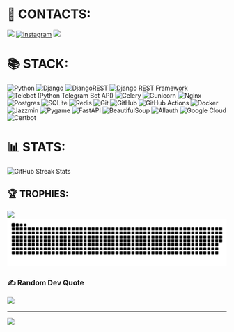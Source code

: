 # 📨 CONTACTS:
[![](https://img.shields.io/badge/Gmail-D14836?style=for-the-badge&logo=gmail&logoColor=white)](mailto:nurd11nchik@gmail.com)
[![Instagram](https://img.shields.io/badge/Instagram-%23E4405F.svg?style=for-the-badge&logo=Instagram&logoColor=white)](https://www.instagram.com/nurd111n/)
[![](https://img.shields.io/badge/linkedin-%230077B5.svg?&style=for-the-badge&logo=linkedin&logoColor=white)](https://www.linkedin.com/in/''''''''/?locale=en_US)

# 📚 STACK:
![Python](https://img.shields.io/badge/python-3670A0?style=for-the-badge&logo=python&logoColor=ffdd54) 
![Django](https://img.shields.io/badge/django-%23092E20.svg?style=for-the-badge&logo=django&logoColor=white) 
![DjangoREST](https://img.shields.io/badge/DJANGO-REST-ff1709?style=for-the-badge&logo=django&logoColor=white&color=ff1709&labelColor=gray) 
![Django REST Framework](https://img.shields.io/badge/djangorestframework-%23FF1709.svg?style=for-the-badge&logo=django&logoColor=white)
![Telebot (Python Telegram Bot API)](https://img.shields.io/badge/telebotapi-%233498db.svg?style=for-the-badge&logo=telegram&logoColor=white)
![Celery](https://img.shields.io/badge/celery-%23a9cc54.svg?style=for-the-badge&logo=celery&logoColor=ddf4a4) 
![Gunicorn](https://img.shields.io/badge/gunicorn-%298729.svg?style=for-the-badge&logo=gunicorn&logoColor=white) 
![Nginx](https://img.shields.io/badge/nginx-%23009639.svg?style=for-the-badge&logo=nginx&logoColor=white) 
![Postgres](https://img.shields.io/badge/postgres-%23316192.svg?style=for-the-badge&logo=postgresql&logoColor=white) 
![SQLite](https://img.shields.io/badge/sqlite-%2307405e.svg?style=for-the-badge&logo=sqlite&logoColor=white) 
![Redis](https://img.shields.io/badge/redis-%23DD0031.svg?style=for-the-badge&logo=redis&logoColor=white) 
![Git](https://img.shields.io/badge/git-%23F05033.svg?style=for-the-badge&logo=git&logoColor=white) 
![GitHub](https://img.shields.io/badge/github-%23121011.svg?style=for-the-badge&logo=github&logoColor=white) 
![GitHub Actions](https://img.shields.io/badge/github%20actions-%232671E5.svg?style=for-the-badge&logo=githubactions&logoColor=white) 
![Docker](https://img.shields.io/badge/docker-%230db7ed.svg?style=for-the-badge&logo=docker&logoColor=white) 
![Jazzmin](https://img.shields.io/badge/jazzmin-%23000000.svg?style=for-the-badge&logo=django&logoColor=white)
![Pygame](https://img.shields.io/badge/pygame-%23FFA500.svg?style=for-the-badge&logo=pygame&logoColor=white)
![FastAPI](https://img.shields.io/badge/fastapi-%2300D88E.svg?style=for-the-badge&logo=fastapi&logoColor=white)
![BeautifulSoup](https://img.shields.io/badge/beautifulsoup4-%2333A441.svg?style=for-the-badge&logo=beautifulsoup4&logoColor=white)
![Allauth](https://img.shields.io/badge/allauth-Google%20Registration-%2300D88E.svg?style=for-the-badge&logo=google&logoColor=white)
![Google Cloud](https://img.shields.io/badge/Google%20Cloud-4285F4?style=for-the-badge&logo=google-cloud&logoColor=white)
![Certbot](https://img.shields.io/badge/certbot-2A9D8F?style=for-the-badge&logo=let's-encrypt&logoColor=white)

# 📊 STATS:
![GitHub Streak Stats](https://github-readme-streak-stats.herokuapp.com/?user=nurd11n&theme=dark&hide_border=false&cache_buster=1)

## 🏆 TROPHIES:
![](https://github-profile-trophy.vercel.app/?username=nurd11n&theme=gruvbox_light&no-frame=false&no-bg=true&margin-w=4)
![github contribution grid snake animation](https://raw.githubusercontent.com/teuchezh/teuchezh/output/github-contribution-grid-snake-dark.svg#gh-dark-mode-only)

### ✍️ Random Dev Quote
![](https://quotes-github-readme.vercel.app/api?type=horizontal&theme=radical)

---
[![](https://visitcount.itsvg.in/api?id=nurd11n&icon=10&color=13)](https://visitcount.itsvg.in)
